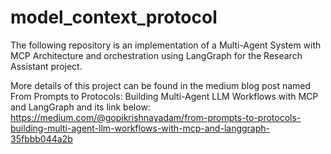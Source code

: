 # model_context_protocol
The following repository is an implementation of a Multi-Agent System with MCP Architecture and orchestration using LangGraph for the Research Assistant project.

More details of this project can be found in the medium blog post named From Prompts to Protocols: Building Multi-Agent LLM Workflows with MCP and LangGraph and its link below:
https://medium.com/@gopikrishnayadam/from-prompts-to-protocols-building-multi-agent-llm-workflows-with-mcp-and-langgraph-35fbbb044a2b


